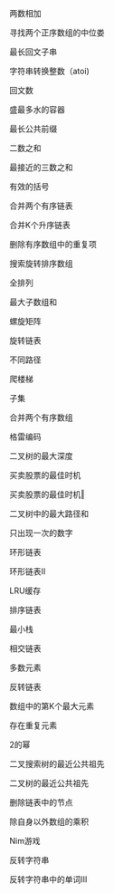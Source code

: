 两数相加

寻找两个正序数组的中位娄

最长回文子串

字符串转换整数（atoi)

回文数

盛最多水的容器

最长公共前缀

二数之和

最接近的三数之和

有效的括号

合并两个有序链表

合并K个升序链表

删除有序数组中的重复项

搜索旋转排序数组

全排列

最大子数组和

螺旋矩阵

旋转链表

不同路径

爬楼梯

子集

合并两个有序数组

格雷编码

二叉树的最大深度

买卖股票的最佳时机

买卖股票的最佳时机‖

二叉树中的最大路径和

只出现一次的数字

环形链表

环形链表Ⅱ

LRU缓存

排序链表

最小栈

相交链表

多数元素

反转链表

数组中的第K个最大元素

存在重复元素

2的幂

二叉搜索树的最近公共祖先

二叉树的最近公共祖先

删除链表中的节点

除自身以外数组的乘积

Nim游戏

反转字符串

反转字符串中的单词Ⅲ